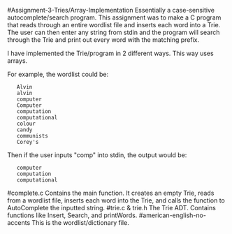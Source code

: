 #Assignment-3-Tries/Array-Implementation
Essentially a case-sensitive autocomplete/search program. This assignment was to make a C program that reads through an entire wordlist file and inserts each word into a Trie. The user can then enter any string from stdin and the program will search through the Trie and print out every word with the matching prefix.

I have implemented the Trie/program in 2 different ways. This way uses arrays.

For example, the wordlist could be:

       Alvin
       alvin
       computer
       Computer
       computation
       computational
       colour
       candy
       communists
       Corey's
       
Then if the user inputs "comp" into stdin, the output would be:

       computer
       computation
       computational
#complete.c
Contains the main function. It creates an empty Trie, reads from a wordlist file, inserts each word into the Trie, and calls the function to AutoComplete the inputted string.
#trie.c & trie.h
The Trie ADT. Contains functions like Insert, Search, and printWords.
#american-english-no-accents
This is the wordlist/dictionary file.

